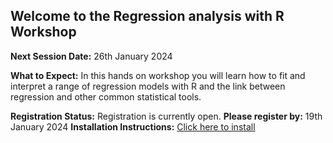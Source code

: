## Welcome to the Regression analysis with R Workshop
**Next Session Date:** 26th January 2024

**What to Expect:**
In this hands on workshop you will learn how to fit and interpret a range of regression models with R and the link between regression and other common statistical tools.

**Registration Status:** Registration is currently open.
**Please register by:** 19th January 2024
**Installation Instructions:** [Click here to install](https://uniexeterrse.github.io/intro-to-r/setup.html)
